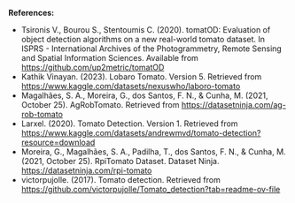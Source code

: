 

**References:**

* Tsironis V., Bourou S., Stentoumis C. (2020). tomatOD: Evaluation of object detection algorithms on a new real-world tomato dataset. In ISPRS - International Archives of the Photogrammetry, Remote Sensing and Spatial Information Sciences. Available from https://github.com/up2metric/tomatOD
* Kathik Vinayan. (2023). Lobaro Tomato. Version 5. Retrieved from https://www.kaggle.com/datasets/nexuswho/laboro-tomato
* Magalhães, S. A., Moreira, G., dos Santos, F. N., & Cunha, M. (2021, October 25). AgRobTomato. Retrieved from https://datasetninja.com/ag-rob-tomato
* Larxel. (2020). Tomato Detection. Version 1. Retrieved from https://www.kaggle.com/datasets/andrewmvd/tomato-detection?resource=download
* Moreira, G., Magalhães, S. A., Padilha, T., dos Santos, F. N., & Cunha, M. (2021, October 25). RpiTomato Dataset. Dataset Ninja. https://datasetninja.com/rpi-tomato
* victorpujolle. (2017). Tomato detection. Retrieved from https://github.com/victorpujolle/Tomato_detection?tab=readme-ov-file  
